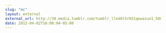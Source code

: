 ```yaml
---
slug: "mc"
layout: external
external_url: http://30.media.tumblr.com/tumblr_lle40l5rH31qewazuo1_500.gif
date: 2012-04-02T16:08:04-05:00
---
```

